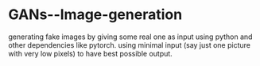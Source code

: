 # GANs--Image-generation
generating fake images by giving some real one as input using python and other dependencies like pytorch.
using minimal input (say just one picture with very low pixels) to have best possible output.
